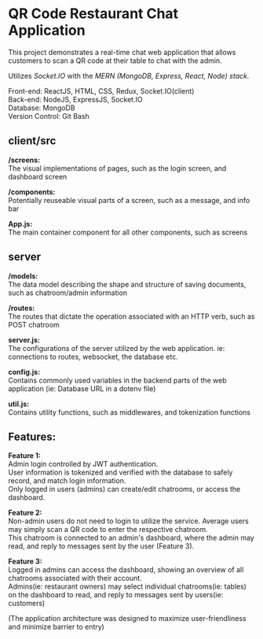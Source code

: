 # QR Code Restaurant Chat Application
This project demonstrates a real-time chat web application that allows customers to scan a QR code at their table to chat with the admin.

Utilizes *Socket.IO* with the *MERN (MongoDB, Express, React, Node) stack.*

Front-end: ReactJS, HTML, CSS, Redux, Socket.IO(client)  
Back-end: NodeJS, ExpressJS, Socket.IO  
Database: MongoDB  
Version Control: Git Bash

## client/src
**/screens:**  
The visual implementations of pages, such as the login screen, and dashboard screen

**/components:**  
Potentially reuseable visual parts of a screen, such as a message, and info bar

**App.js:**  
The main container component for all other components, such as screens

## server
**/models:**  
The data model describing the shape and structure of saving documents, such as chatroom/admin information

**/routes:**  
The routes that dictate the operation associated with an HTTP verb, such as POST chatroom

**server.js:**  
The configurations of the server utilized by the web application. ie: connections to routes, websocket, the database etc.

**config.js:**  
Contains commonly used variables in the backend parts of the web application (ie: Database URL in a dotenv file)

**util.js:**  
Contains utility functions, such as middlewares, and tokenization functions

## Features:
**Feature 1:**  
Admin login controlled by JWT authentication.  
User information is tokenized and verified with the database to safely record, and match login information.  
Only logged in users (admins) can create/edit chatrooms, or access the dashboard.

**Feature 2:**  
Non-admin users do not need to login to utilize the service. Average users may simply scan a QR code to enter the respective chatroom.  
This chatroom is connected to an admin's dashboard, where the admin may read, and reply to messages sent by the user (Feature 3).

**Feature 3:**  
Logged in admins can access the dashboard, showing an overview of all chatrooms associated with their account.  
Admins(ie: restaurant owners) may select individual chatrooms(ie: tables) on the dashboard to read, and reply to messages sent by users(ie: customers)

(The application architecture was designed to maximize user-friendliness and minimize barrier to entry)
